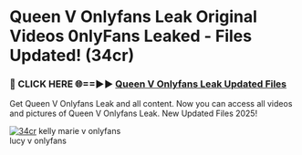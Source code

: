 # Queen V Onlyfans Leak Original Videos 0nlyFans Leaked - Files Updated! (34cr)

<h3>🔴 CLICK HERE 🌐==►► <a href="https://tinyurl.com/3hn5wdd3" rel="nofollow">Queen V Onlyfans Leak Updated Files</a></h3>

Get Queen V Onlyfans Leak and all content. Now you can access all videos and pictures of Queen V Onlyfans Leak. New Updated Files 2025!

[![34cr](https://i.imgur.com/4HnBqBT.gif)](https://tinyurl.com/3hn5wdd3)
kelly marie v onlyfans<br>
lucy v onlyfans